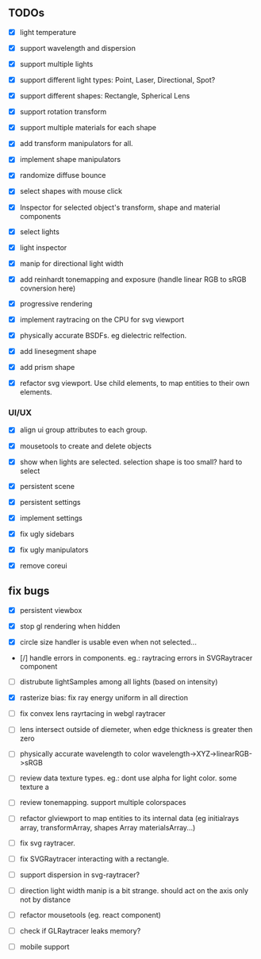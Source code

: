 ## TODOs
- [x] light temperature
- [x] support wavelength and dispersion

- [x] support multiple lights
- [x] support different light types: Point, Laser, Directional, Spot?
- [x] support different shapes: Rectangle, Spherical Lens
- [x] support rotation transform
- [x] support multiple materials for each shape
- [x] add transform manipulators for all.
- [x] implement shape manipulators
- [x] randomize diffuse bounce

- [x] select shapes with mouse click
- [x] Inspector for selected object's transform, shape and material components
- [x] select lights
- [x] light inspector
- [x] manip for directional light width
- [x] add reinhardt tonemapping and exposure (handle linear RGB to sRGB covnersion here)
- [x] progressive rendering
- [x] implement raytracing on the CPU for svg viewport
- [x] physically accurate BSDFs. eg dielectric relfection.
- [x] add linesegment shape
- [x] add prism shape
- [x] refactor svg viewport. Use child elements, to map entities to their own elements.


### UI/UX
- [x] align ui group attributes to each group.
- [x] mousetools to create and delete objects
- [x] show when lights are selected. selection shape is too small? hard to select
- [x] persistent scene
- [x] persistent settings
- [x] implement settings
- [x] fix ugly sidebars
- [x] fix ugly manipulators
- [x] remove coreui


## fix bugs
- [x] persistent viewbox
- [x] stop gl rendering when hidden
- [x] circle size handler is usable even when not selected...


- [/] handle errors in components. eg.: raytracing errors in SVGRaytracer component
- [ ] distrubute lightSamples among all lights (based on intensity)

- [x] rasterize bias: fix ray energy uniform in all direction
- [ ] fix convex lens rayrtacing in webgl raytracer
- [ ] lens intersect outside of diemeter, when edge thickness is greater then zero
- [ ] physically accurate wavelength to color wavelength->XYZ->linearRGB->sRGB

- [ ] review data texture types. eg.: dont use alpha for light color. some texture a

- [ ] review tonemapping. support multiple colorspaces
- [ ] refactor glviewport to map entities to its internal data (eg initialrays array, transformArray, shapes Array materialsArray...)

- [ ] fix svg raytracer.
- [ ] fix SVGRaytracer interacting with a rectangle.
- [ ] support dispersion in svg-raytracer?

- [ ] direction light width manip is a bit strange. should act on the axis only not by distance
- [ ] refactor mousetools (eg. react component)

- [ ] check if GLRaytracer leaks memory?

- [ ] mobile support
